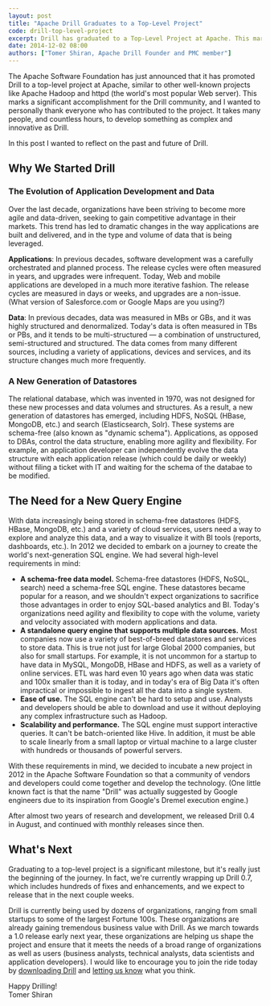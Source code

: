 ```yaml
---
layout: post
title: "Apache Drill Graduates to a Top-Level Project"
code: drill-top-level-project
excerpt: Drill has graduated to a Top-Level Project at Apache. This marks a significant accomplishment for the Drill community, but is really just the first step towards the vision of providing the next-generation query engine for the world's data.
date: 2014-12-02 08:00
authors: ["Tomer Shiran, Apache Drill Founder and PMC member"]
---
```

The Apache Software Foundation has just announced that it has promoted Drill to a top-level project at Apache, similar to other well-known projects like Apache Hadoop and httpd (the world's most popular Web server). This marks a significant accomplishment for the Drill community, and I wanted to personally thank everyone who has contributed to the project. It takes many people, and countless hours, to develop something as complex and innovative as Drill.

In this post I wanted to reflect on the past and future of Drill.

## Why We Started Drill

### The Evolution of Application Development and Data

Over the last decade, organizations have been striving to become more agile and data-driven, seeking to gain competitive advantage in their markets. This trend has led to dramatic changes in the way applications are built and delivered, and in the type and volume of data that is being leveraged.

**Applications**: In previous decades, software development was a carefully orchestrated and planned process. The release cycles were often measured in years, and upgrades were infrequent. Today, Web and mobile applications are developed in a much more iterative fashion. The release cycles are measured in days or weeks, and upgrades are a non-issue. (What version of Salesforce.com or Google Maps are you using?)

**Data**: In previous decades, data was measured in MBs or GBs, and it was highly structured and denormalized. Today's data is often measured in TBs or PBs, and it tends to be multi-structured — a combination of unstructured, semi-structured and structured. The data comes from many different sources, including a variety of applications, devices and services, and its structure changes much more frequently.

### A New Generation of Datastores

The relational database, which was invented in 1970, was not designed for these new processes and data volumes and structures. As a result, a new generation of datastores has emerged, including HDFS, NoSQL (HBase, MongoDB, etc.) and search (Elasticsearch, Solr).  These systems are schema-free (also known as "dynamic schema"). Applications, as opposed to DBAs, control the data structure, enabling more agility and flexibility. For example, an application developer can independently evolve the data structure with each application release (which could be daily or weekly) without filing a ticket with IT and waiting for the schema of the databae to be modified.

## The Need for a New Query Engine

With data increasingly being stored in schema-free datastores (HDFS, HBase, MongoDB, etc.) and a variety of cloud services, users need a way to explore and analyze this data, and a way to visualize it with BI tools (reports, dashboards, etc.). In 2012 we decided to embark on a journey to create the world's next-generation SQL engine. We had several high-level requirements in mind:

* **A schema-free data model.** Schema-free datastores (HDFS, NoSQL, search) need a schema-free SQL engine. These datastores became popular for a reason, and we shouldn't expect organizations to sacrifice those advantages in order to enjoy SQL-based analytics and BI. Today's organizations need agility and flexibility to cope with the volume, variety and velocity associated with modern applications and data.  
* **A standalone query engine that supports multiple data sources.** Most companies now use a variety of best-of-breed datastores and services to store data. This is true not just for large Global 2000 companies, but also for small startups. For example, it is not uncommon for a startup to have data in MySQL, MongoDB, HBase and HDFS, as well as a variety of online services. ETL was hard even 10 years ago when data was static and 100x smaller than it is today, and in today's era of Big Data it's often impractical or impossible to ingest all the data into a single system.
* **Ease of use.** The SQL engine can't be hard to setup and use. Analysts and developers should be able to download and use it without deploying any complex infrastructure such as Hadoop.
* **Scalability and performance.** The SQL engine must support interactive queries. It can't be batch-oriented like Hive. In addition, it must be able to scale linearly from a small laptop or virtual machine to a large cluster with hundreds or thousands of powerful servers.

With these requirements in mind, we decided to incubate a new project in 2012 in the Apache Software Foundation so that a community of vendors and developers could come together and develop the technology. (One little known fact is that the name "Drill" was actually suggested by Google engineers due to its inspiration from Google's Dremel execution engine.)

After almost two years of research and development, we released Drill 0.4 in August, and continued with monthly releases since then.

## What's Next

Graduating to a top-level project is a significant milestone, but it's really just the beginning of the journey. In fact, we're currently wrapping up Drill 0.7, which includes hundreds of fixes and enhancements, and we expect to release that in the next couple weeks.

Drill is currently being used by dozens of organizations, ranging from small startups to some of the largest Fortune 100s. These organizations are already gaining tremendous business value with Drill. As we march towards a 1.0 release early next year, these organizations are helping us shape the project and ensure that it meets the needs of a broad range of organizations as well as users (business analysts, technical analysts, data scientists and application developers). I would like to encourage you to join the ride today by [downloading Drill](http://drill.apache.org/download/) and [letting us know](mailto:user@drill.apache.org) what you think.

Happy Drilling!  
Tomer Shiran